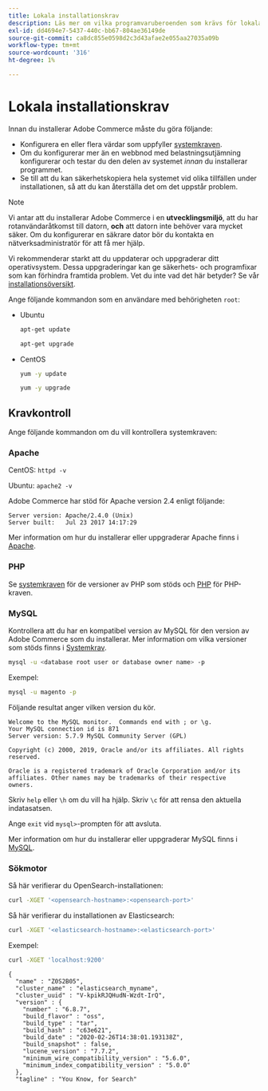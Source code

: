 ```yaml
---
title: Lokala installationskrav
description: Läs mer om vilka programvaruberoenden som krävs för lokala installationer av Adobe Commerce.
exl-id: dd4694e7-5437-440c-bb67-804ae36149de
source-git-commit: ca8dc855e0598d2c3d43afae2e055aa27035a09b
workflow-type: tm+mt
source-wordcount: '316'
ht-degree: 1%

---
```


# Lokala installationskrav

Innan du installerar Adobe Commerce måste du göra följande:

* Konfigurera en eller flera värdar som uppfyller [systemkraven](../system-requirements.md).
* Om du konfigurerar mer än en webbnod med belastningsutjämning konfigurerar och testar du den delen av systemet _innan_ du installerar programmet.
* Se till att du kan säkerhetskopiera hela systemet vid olika tillfällen under installationen, så att du kan återställa det om det uppstår problem.

>[!NOTE]
>
>Vi antar att du installerar Adobe Commerce i en **utvecklingsmiljö**, att du har rotanvändaråtkomst till datorn, **och** att datorn inte behöver vara mycket säker. Om du konfigurerar en säkrare dator bör du kontakta en nätverksadministratör för att få mer hjälp.

Vi rekommenderar starkt att du uppdaterar och uppgraderar ditt operativsystem. Dessa uppgraderingar kan ge säkerhets- och programfixar som kan förhindra framtida problem. Vet du inte vad det här betyder? Se vår [installationsöversikt](../overview.md).

Ange följande kommandon som en användare med behörigheten `root`:

* Ubuntu

  ```bash
  apt-get update
  ```

  ```bash
  apt-get upgrade
  ```

* CentOS

  ```bash
  yum -y update
  ```

  ```bash
  yum -y upgrade
  ```

## Kravkontroll

Ange följande kommandon om du vill kontrollera systemkraven:

### Apache

CentOS: `httpd -v`

Ubuntu: `apache2 -v`

Adobe Commerce har stöd för Apache version 2.4 enligt följande:

```
Server version: Apache/2.4.0 (Unix)
Server built:   Jul 23 2017 14:17:29
```

Mer information om hur du installerar eller uppgraderar Apache finns i [Apache](web-server/apache.md).

### PHP

Se [systemkraven](../system-requirements.md) för de versioner av PHP som stöds och [PHP](../system-requirements.md#php-settings) för PHP-kraven.

### MySQL

Kontrollera att du har en kompatibel version av MySQL för den version av Adobe Commerce som du installerar. Mer information om vilka versioner som stöds finns i [Systemkrav](../system-requirements.md).

```bash
mysql -u <database root user or database owner name> -p
```

Exempel:

```bash
mysql -u magento -p
```

Följande resultat anger vilken version du kör.

```
Welcome to the MySQL monitor.  Commands end with ; or \g.
Your MySQL connection id is 871
Server version: 5.7.9 MySQL Community Server (GPL)

Copyright (c) 2000, 2019, Oracle and/or its affiliates. All rights reserved.

Oracle is a registered trademark of Oracle Corporation and/or its
affiliates. Other names may be trademarks of their respective
owners.
```

Skriv `help` eller `\h` om du vill ha hjälp. Skriv `\c` för att rensa den aktuella indatasatsen.

Ange `exit` vid `mysql>`-prompten för att avsluta.

Mer information om hur du installerar eller uppgraderar MySQL finns i [MySQL](database/mysql.md).

### Sökmotor

Så här verifierar du OpenSearch-installationen:

```bash
curl -XGET '<opensearch-hostname>:<opensearch-port>'
```

Så här verifierar du installationen av Elasticsearch:

```bash
curl -XGET '<elasticsearch-hostname>:<elasticsearch-port>'
```

Exempel:

```bash
curl -XGET 'localhost:9200'
```

```
{
  "name" : "Z0S2B05",
  "cluster_name" : "elasticsearch_myname",
  "cluster_uuid" : "V-kpikRJQHudN-Wzdt-IrQ",
  "version" : {
    "number" : "6.8.7",
    "build_flavor" : "oss",
    "build_type" : "tar",
    "build_hash" : "c63e621",
    "build_date" : "2020-02-26T14:38:01.193138Z",
    "build_snapshot" : false,
    "lucene_version" : "7.7.2",
    "minimum_wire_compatibility_version" : "5.6.0",
    "minimum_index_compatibility_version" : "5.0.0"
  },
  "tagline" : "You Know, for Search"
```

